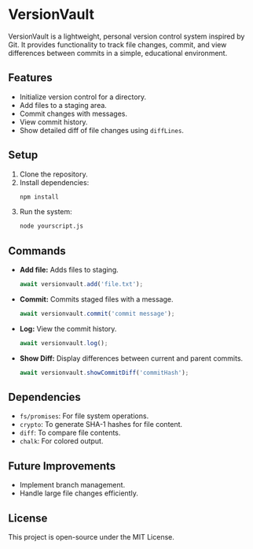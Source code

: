 
# VersionVault

VersionVault is a lightweight, personal version control system inspired by Git. It provides functionality to track file changes, commit, and view differences between commits in a simple, educational environment.

## Features
- Initialize version control for a directory.
- Add files to a staging area.
- Commit changes with messages.
- View commit history.
- Show detailed diff of file changes using `diffLines`.

## Setup
1. Clone the repository.
2. Install dependencies:
   ```bash
   npm install
   ```
3. Run the system:
   ```bash
   node yourscript.js
   ```

## Commands
- **Add file:** Adds files to staging.
   ```js
   await versionvault.add('file.txt');
   ```
- **Commit:** Commits staged files with a message.
   ```js
   await versionvault.commit('commit message');
   ```
- **Log:** View the commit history.
   ```js
   await versionvault.log();
   ```
- **Show Diff:** Display differences between current and parent commits.
   ```js
   await versionvault.showCommitDiff('commitHash');
   ```

## Dependencies
- `fs/promises`: For file system operations.
- `crypto`: To generate SHA-1 hashes for file content.
- `diff`: To compare file contents.
- `chalk`: For colored output.

## Future Improvements
- Implement branch management.
- Handle large file changes efficiently.

## License
This project is open-source under the MIT License.
